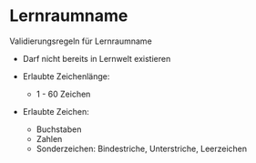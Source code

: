 # Lernraumname

Validierungsregeln für Lernraumname

- Darf nicht bereits in Lernwelt existieren

- Erlaubte Zeichenlänge:
    - 1 - 60 Zeichen

- Erlaubte Zeichen:
    - Buchstaben
    - Zahlen
    - Sonderzeichen: Bindestriche, Unterstriche, Leerzeichen


